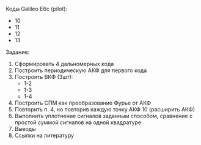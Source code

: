 Коды Galileo E6c (pilot):
- 10
- 11
- 12
- 13

Задание:
1. Сформировать 4 дальномерных кода
2. Построить периодическую АКФ для первого кода
3. Построить ВКФ (3шт):
   - 1-2
   - 1-3
   - 1-4
4. Построить СПМ как преобразование Фурье от АКФ
5. Повторить п. 4, но повторив каждую точку АКФ 10 (расширить АКФ)
6. Выполнить уплотнение сигналов заданным способом, сравнение с простой
   суммой сигналов на одной квадратуре
7. Выводы
8. Ссылки на литературу


